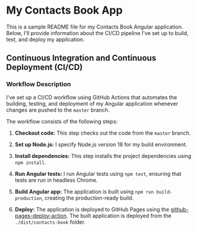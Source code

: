 # My Contacts Book App

This is a sample README file for my Contacts Book Angular application. Below, I'll provide information about the CI/CD pipeline I've set up to build, test, and deploy my application.

## Continuous Integration and Continuous Deployment (CI/CD)

### Workflow Description

I've set up a CI/CD workflow using GitHub Actions that automates the building, testing, and deployment of my Angular application whenever changes are pushed to the `master` branch.

The workflow consists of the following steps:

1. **Checkout code:** This step checks out the code from the `master` branch.

2. **Set up Node.js:** I specify Node.js version 18 for my build environment.

3. **Install dependencies:** This step installs the project dependencies using `npm install`.

4. **Run Angular tests:** I run Angular tests using `npm test`, ensuring that tests are run in headless Chrome.

5. **Build Angular app:** The application is built using `npm run build-production`, creating the production-ready build.

6. **Deploy:** The application is deployed to GitHub Pages using the [github-pages-deploy-action](https://github.com/JamesIves/github-pages-deploy-action). The built application is deployed from the `./dist/contacts-book` folder.

